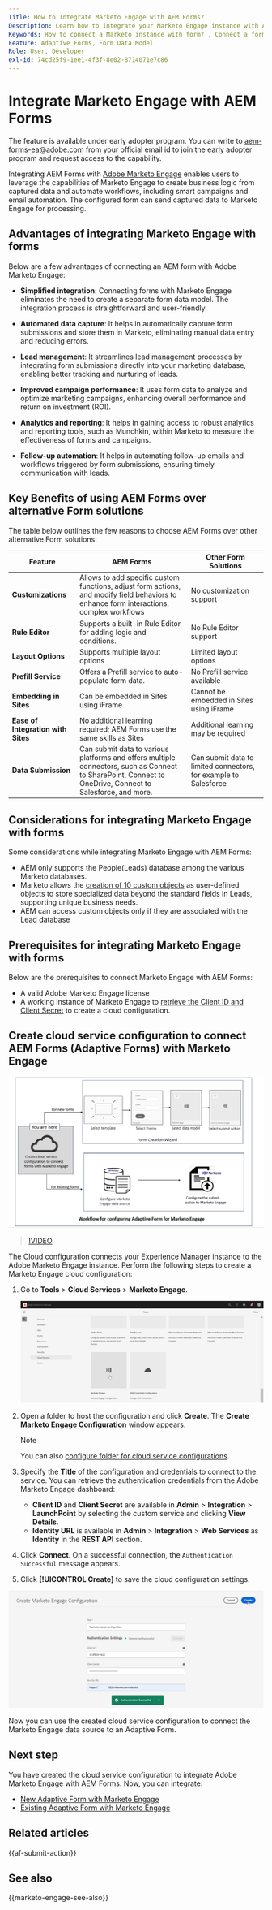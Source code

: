 ```yaml
---
Title: How to Integrate Marketo Engage with AEM Forms?
Description: Learn how to integrate your Marketo Engage instance with AEM Forms.
Keywords: How to connect a Marketo instance with form? , Connect a form to Marketo, Integrate a form with Marketo Engage, Integrate an Adaptive Form with a Marketo instance.
Feature: Adaptive Forms, Form Data Model
Role: User, Developer
exl-id: 74cd25f9-1ee1-4f3f-8e02-8714071e7c86
---
```

# Integrate Marketo Engage with AEM Forms

<span class="preview"> The feature is available under early adopter program. You can write to aem-forms-ea@adobe.com from your official email id to join the early adopter program and request access to the capability. </span>

Integrating AEM Forms with [Adobe Marketo Engage](https://experienceleague.adobe.com/en/docs/marketo/using/home) enables users to leverage the capabilities of Marketo Engage to create business logic from captured data and automate workflows, including smart campaigns and email automation. The configured form can send captured data to Marketo Engage for processing.

## Advantages of integrating Marketo Engage with forms

Below are a few advantages of connecting an AEM form with Adobe Marketo Engage:

* **Simplified integration**: Connecting forms with Marketo Engage eliminates the need to create a separate form data model. The integration process is straightforward and user-friendly.
* **Automated data capture**: It helps in automatically capture form submissions and store them in Marketo, eliminating manual data entry and reducing errors.

* **Lead management**: It streamlines lead management processes by integrating form submissions directly into your marketing database, enabling better tracking and nurturing of leads.

* **Improved campaign performance**: It uses form data to analyze and optimize marketing campaigns, enhancing overall performance and return on investment (ROI).

* **Analytics and reporting**: It helps in gaining access to robust analytics and reporting tools, such as Munchkin, within Marketo to measure the effectiveness of forms and campaigns.

* **Follow-up automation**: It helps in automating follow-up emails and workflows triggered by form submissions, ensuring timely communication with leads.

## Key Benefits of using AEM Forms over alternative Form solutions

The table below outlines the few reasons to choose AEM Forms over other alternative Form solutions:

| **Feature** | **AEM Forms**| **Other Form Solutions** |
|-------------------------------------|----------------------------------------------------------------------|-----------------------------------------------------------|
| **Customizations** | Allows to add specific custom functions, adjust form actions, and modify field behaviors to enhance form interactions, complex workflows | No customization support |
| **Rule Editor**| Supports a built-in Rule Editor for adding logic and conditions.      | No Rule Editor support|
| **Layout Options** | Supports multiple layout options| Limited layout options |
| **Prefill Service** | Offers a Prefill service to auto-populate form data. | No Prefill service available|
| **Embedding in Sites** | Can be embedded in Sites using iFrame| Cannot be embedded in Sites using iFrame|
| **Ease of Integration with Sites**  | No additional learning required; AEM Forms use the same skills as Sites | Additional learning may be required|
| **Data Submission**| Can submit data to various platforms and offers multiple connectors, such as Connect to SharePoint, Connect to OneDrive, Connect to Salesforce, and more.| Can submit data to limited connectors, for example to Salesforce |

## Considerations for integrating Marketo Engage with forms

Some considerations while integrating Marketo Engage with AEM Forms:

* AEM only supports the People(Leads) database among the various Marketo databases.
* Marketo allows the [creation of 10 custom objects](https://experienceleague.adobe.com/en/docs/marketo/using/product-docs/administration/marketo-custom-objects/add-marketo-custom-object-fields) as user-defined objects to store specialized data beyond the standard fields in Leads, supporting unique business needs.
* AEM can access custom objects only if they are associated with the Lead database

## Prerequisites for integrating Marketo Engage with forms

Below are the prerequisites to connect Marketo Engage with AEM Forms:

* A valid Adobe Marketo Engage license
* A working instance of Marketo Engage to [retrieve the Client ID and Client Secret](https://experienceleague.adobe.com/en/docs/marketo/using/product-docs/administration/additional-integrations/create-a-custom-service-for-use-with-rest-api) to create a cloud configuration.

## Create cloud service configuration to connect AEM Forms (Adaptive Forms) with Marketo Engage

![Workflow](/help/forms/assets/workflow-marketo-1.png)

>[!VIDEO](https://video.tv.adobe.com/v/3442865/engage-marketo-aem-forms-aem)

The Cloud configuration connects your Experience Manager instance to the Adobe Marketo Engage instance. Perform the following steps to create a Marketo Engage cloud configuration:

1. Go to **Tools** > **Cloud Services** > **Marketo Engage**.

    ![Marketo Engage](/help/forms/assets/marketo-engage.png)

2. Open a folder to host the configuration and click **Create**. The **Create Marketo Engage Configuration** window appears.

    >[!NOTE]
    >
    > You can also [configure folder for cloud service configurations](/help/forms/configure-data-sources.md#configure-folder-for-cloud-service-configurations).

3. Specify the **Title** of the configuration and credentials to connect to the service. You can retrieve the authentication credentials from the Adobe Marketo Engage dashboard:
   * **Client ID** and **Client Secret** are available in **Admin** > **Integration** > **LaunchPoint** by selecting the custom service and clicking **View Details**.
    * **Identity URL** is available in **Admin** > **Integration** > **Web Services** as **Identity** in the **REST API** section.

4. Click **Connect**.  On a successful connection, the `Authentication Successful` message appears. 
5. Click **[!UICONTROL Create]** to save the cloud configuration settings.

![Marketo Engage Cloud Configuration](/help/forms/assets/marketo-engage-cloud-configuration.png)

Now you can use the created cloud service configuration to connect the Marketo Engage data source to an Adaptive Form.

## Next step

You have created the cloud service configuration to integrate Adobe Marketo Engage with AEM Forms. Now, you can integrate:
* [New Adaptive Form with Marketo Engage](/help/forms/integrate-adaptive-form-with-marketo-engage.md)
* [Existing Adaptive Form with Marketo Engage](/help/forms/use-marketo-engage-data-source-in-form.md)

## Related articles

{{af-submit-action}}

## See also

{{marketo-engage-see-also}}
